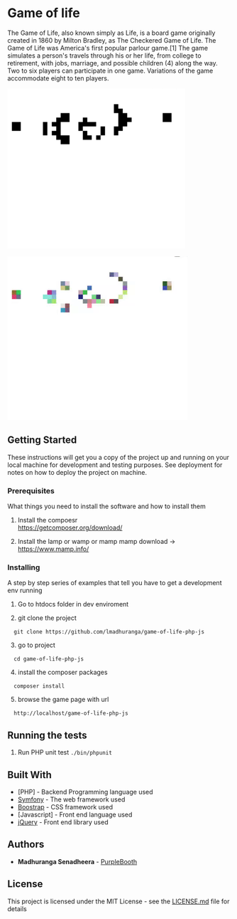 # Game of life 

The Game of Life, also known simply as Life, is a board game originally created in 1860 by Milton Bradley, as The Checkered Game of Life. The Game of Life was America's first popular parlour game.[1] The game simulates a person's travels through his or her life, from college to retirement, with jobs, marriage, and possible children (4) along the way. Two to six players can participate in one game. Variations of the game accommodate eight to ten players.
 
![Gosper Glider Gun - Black'](https://raw.githubusercontent.com/lmadhuranga/game-of-life-php-js/master/public/img/gosperGliderGun-black.gif)
 
![Gosper Glider Gun - Color](https://raw.githubusercontent.com/lmadhuranga/game-of-life-php-js/master/public/img/gosperGliderGun-color.gif)

## Getting Started

These instructions will get you a copy of the project up and running on your local machine for development and testing purposes. See deployment for notes on how to deploy the project on machine.

### Prerequisites

What things you need to install the software and how to install them


1. Install the compoesr  
    https://getcomposer.org/download/
    
2. Install the lamp or wamp or mamp
mamp download -> https://www.mamp.info/
 

### Installing

A step by step series of examples that tell you have to get a development env running

1. Go to htdocs folder in dev enviroment 

2. git clone the project
  ```
    git clone https://github.com/lmadhuranga/game-of-life-php-js
  ```
3. go to project 
  ```
    cd game-of-life-php-js
  ```
4. install the composer packages

  ```
    composer install
  ```
5. browse the game page with url
  ```
    http://localhost/game-of-life-php-js
  ```
  
## Running the tests
  1. Run PHP unit test
    ```
     ./bin/phpunit
    ```
## Built With

* [PHP] - Backend Programming language used
* [Symfony](https://symfony.com/doc) - The web framework used
* [Boostrap](https://getbootstrap.com/) - CSS framework used
* [Javascript] - Front end language used
* [jQuery](https://api.jquery.com/) - Front end library used
 
## Authors

* **Madhuranga Senadheera** - [PurpleBooth](https://github.com/lmadhuranga)

## License

This project is licensed under the MIT License - see the [LICENSE.md](LICENSE.md) file for details
